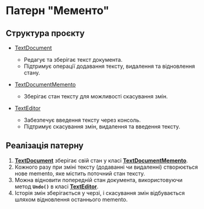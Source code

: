 # Патерн "Мементо"

## Структура проєкту

- [TextDocument](/Lab4/Memento/ClassLibrary/TextDocument.cs) 
  - Редагує та зберігає текст документа.
  - Підтримує операції додавання тексту, видалення та відновлення стану.  

- [TextDocumentMemento](/Lab4/Memento/ClassLibrary/TextDocumentMemento.cs) 
  - Зберігає стан тексту для можливості скасування змін.  


- [TextEditor](/Lab4/Memento/ClassLibrary/TextEditor.cs)
  - Забезпечує введення тексту через консоль.
  - Підтримує скасування змін, видалення та введення тексту.  

## Реалізація патерну

1. **[TextDocument](/Lab4/Memento/ClassLibrary/TextDocument.cs)** зберігає свій стан у класі **[TextDocumentMemento](/Lab4/Memento/ClassLibrary/TextDocumentMemento.cs)**.
2. Кожного разу при зміні тексту (додаванні чи видаленні) створюється нове memento, яке містить поточний стан тексту.
3. Можна відновити попередній стан документа, використовуючи метод **`Undo()`** в класі **[TextEditor](/Lab4/Memento/ClassLibrary/TextEditor.cs)**.
4. Історія змін зберігається у черзі, і скасування змін відбувається шляхом відновлення останнього memento.
